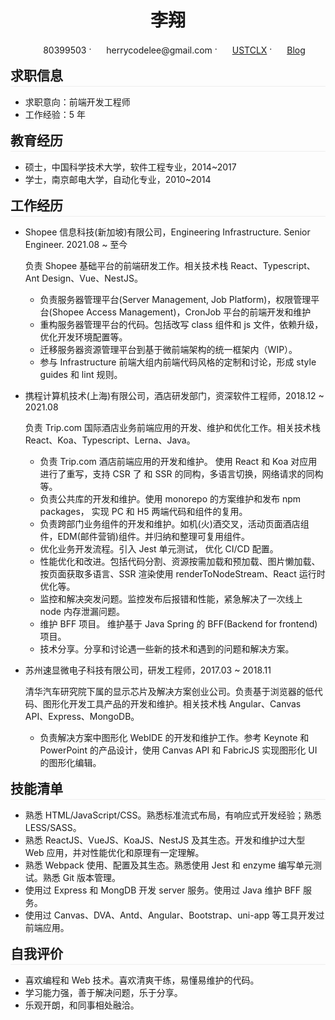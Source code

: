  <center>
     <h1>李翔</h1>
     <div>
         <span>
             <img src="assets/phone-solid.svg" width="16px" style="vertical-align:middle">
             <span style="vertical-align:middle">80399503</span>
         </span>
         ·
         <span>
             <img src="assets/envelope-solid.svg" width="16px" style="vertical-align:middle">
             <span style="vertical-align:middle">herrycodelee@gmail.com</span>
         </span>
         ·
         <span>
             <img src="assets/github-brands.svg" width="16px" style="vertical-align:middle">
             <a href="https://github.com/USTCLX" style="vertical-align:middle">USTCLX</a>
         </span>
         ·
         <span>
             <img src="assets/rss-solid.svg" width="16px" style="vertical-align:middle">
             <a href="https://ustclx.github.io/" style="vertical-align:middle">Blog</a>
         </span>
     </div>
 </center>

<h2 style="margin:16px 0 0 0;padding-bottom:3px;border-bottom:1px solid rgb(238, 238, 238)">
    <!-- <img src="assets/info-circle-solid.svg"  width="26px" style="vertical-align:middle"> -->
    <span style="vertical-align:middle">求职信息</span>
</h2>

- 求职意向：前端开发工程师
- 工作经验：5 年

<h2 style="margin:16px 0 0 0;padding-bottom:3px;border-bottom:1px solid rgb(238, 238, 238)">
    <!-- <img src="assets/graduation-cap-solid.svg"  width="26px" style="vertical-align:middle"> -->
    <span style="vertical-align:middle">教育经历</span>
</h2>

- 硕士，中国科学技术大学，软件工程专业，2014~2017
- 学士，南京邮电大学，自动化专业，2010~2014

<h2 style="margin:16px 0 0 0;padding-bottom:3px;border-bottom:1px solid rgb(238, 238, 238)">
    <!-- <img src="assets/briefcase-solid.svg"  width="26px" style="vertical-align:middle"> -->
    <span style="vertical-align:middle">工作经历</span>
</h2>

- Shopee 信息科技(新加坡)有限公司，Engineering Infrastructure. Senior Engineer. 2021.08 ~ 至今

  负责 Shopee 基础平台的前端研发工作。相关技术栈 React、Typescript、Ant Design、Vue、NestJS。

  - 负责服务器管理平台(Server Management, Job Platform)，权限管理平台(Shopee Access Management)，CronJob 平台的前端开发和维护
  - 重构服务器管理平台的代码。包括改写 class 组件和 js 文件，依赖升级，优化开发环境配置等。
  - 迁移服务器资源管理平台到基于微前端架构的统一框架内（WIP）。
  - 参与 Infrastructure 前端大组内前端代码风格的定制和讨论，形成 style guides 和 lint 规则。

- 携程计算机技术(上海)有限公司，酒店研发部门，资深软件工程师，2018.12 ~ 2021.08

  负责 Trip.com 国际酒店业务前端应用的开发、维护和优化工作。相关技术栈 React、Koa、Typescript、Lerna、Java。

  - 负责 Trip.com 酒店前端应用的开发和维护。 使用 React 和 Koa 对应用进行了重写，支持 CSR 了 和 SSR 的同构，多语言切换，网络请求的同构等。
  - 负责公共库的开发和维护。使用 monorepo 的方案维护和发布 npm packages， 实现 PC 和 H5 两端代码和组件的复用。
  - 负责跨部门业务组件的开发和维护。如机(火)酒交叉，活动页面酒店组件，EDM(邮件营销)组件。并归纳和整理可复用组件。
  - 优化业务开发流程。引入 Jest 单元测试， 优化 CI/CD 配置。
  - 性能优化和改进。包括代码分割、资源按需加载和预加载、图片懒加载、按页面获取多语言、SSR 渲染使用 renderToNodeStream、React 运行时优化等。
  - 监控和解决突发问题。监控发布后报错和性能，紧急解决了一次线上 node 内存泄漏问题。
  - 维护 BFF 项目。 维护基于 Java Spring 的 BFF(Backend for frontend) 项目。
  - 技术分享。分享和讨论遇一些新的技术和遇到的问题和解决方案。

- 苏州速显微电子科技有限公司，研发工程师，2017.03 ~ 2018.11

  清华汽车研究院下属的显示芯片及解决方案创业公司。负责基于浏览器的低代码、图形化开发工具产品的开发和维护。相关技术栈 Angular、Canvas API、Express、MongoDB。

  - 负责解决方案中图形化 WebIDE 的开发和维护工作。参考 Keynote 和 PowerPoint 的产品设计，使用 Canvas API 和 FabricJS 实现图形化 UI 的图形化编辑。

<h2 style="margin:16px 0 0 0;padding-bottom:3px;border-bottom:1px solid rgb(238, 238, 238)">
    <!-- <img src="assets/tools-solid.svg"  width="26px"  style="vertical-align:middle"> -->
    <span style="vertical-align:middle">技能清单</span>
</h2>

- 熟悉 HTML/JavaScript/CSS。熟悉标准流式布局，有响应式开发经验；熟悉 LESS/SASS。
- 熟悉 ReactJS、VueJS、KoaJS、NestJS 及其生态。开发和维护过大型 Web 应用，并对性能优化和原理有一定理解。
- 熟悉 Webpack 使用、配置及其生态。熟悉使用 Jest 和 enzyme 编写单元测试。熟悉 Git 版本管理。
- 使用过 Express 和 MongDB 开发 server 服务。使用过 Java 维护 BFF 服务。
- 使用过 Canvas、DVA、Antd、Angular、Bootstrap、uni-app 等工具开发过前端应用。

<h2 style="margin:16px 0 0 0;padding-bottom:3px;border-bottom:1px solid rgb(238, 238, 238)">
    <!-- <img src="assets/person-solid.svg"  width="26px"  style="vertical-align:middle"> -->
    <span style="vertical-align:middle">自我评价</span>
</h2>

- 喜欢编程和 Web 技术。喜欢清爽干练，易懂易维护的代码。
- 学习能力强，善于解决问题，乐于分享。
- 乐观开朗，和同事相处融洽。
